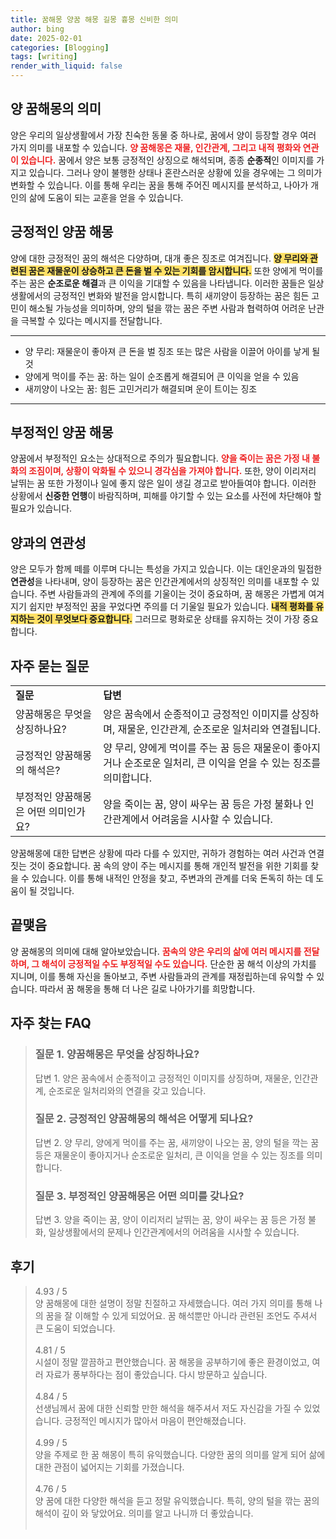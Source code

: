```yaml
---
title: 꿈해몽 양꿈 해몽 길몽 흉몽 신비한 의미
author: bing
date: 2025-02-01
categories: [Blogging]
tags: [writing]
render_with_liquid: false
---
```



<h2 id='양_꿈해몽의_의미'>양 꿈해몽의 의미</h2>

<p>양은 우리의 일상생활에서 가장 친숙한 동물 중 하나로, 꿈에서 양이 등장할 경우 여러 가지 의미를 내포할 수 있습니다. <b><span style="color: #ee2323;">양 꿈해몽은 재물, 인간관계, 그리고 내적 평화와 연관이 있습니다.</span></b> 꿈에서 양은 보통 긍정적인 상징으로 해석되며, 종종 <b>순종적</b>인 이미지를 가지고 있습니다. 그러나 양이 불행한 상태나 혼란스러운 상황에 있을 경우에는 그 의미가 변화할 수 있습니다. 이를 통해 우리는 꿈을 통해 주어진 메시지를 분석하고, 나아가 개인의 삶에 도움이 되는 교훈을 얻을 수 있습니다.</p>

<h2 id='긍정적인_양꿈_해몽'>긍정적인 양꿈 해몽</h2>

<p>양에 대한 긍정적인 꿈의 해석은 다양하며, 대개 좋은 징조로 여겨집니다. <b><span style="background-color: #ffe066;">양 무리와 관련된 꿈은 재물운이 상승하고 큰 돈을 벌 수 있는 기회를 암시합니다.</span></b> 또한 양에게 먹이를 주는 꿈은 <b>순조로운 해결</b>과 큰 이익을 기대할 수 있음을 나타냅니다. 이러한 꿈들은 일상생활에서의 긍정적인 변화와 발전을 암시합니다. 특히 새끼양이 등장하는 꿈은 힘든 고민이 해소될 가능성을 의미하며, 양의 털을 깎는 꿈은 주변 사람과 협력하여 어려운 난관을 극복할 수 있다는 메시지를 전달합니다.</p>

<hr />

<ul>
    <li>양 무리: 재물운이 좋아져 큰 돈을 벌 징조 또는 많은 사람을 이끌어 아이를 낳게 될 것</li>
    <li>양에게 먹이를 주는 꿈: 하는 일이 순조롭게 해결되어 큰 이익을 얻을 수 있음</li>
    <li>새끼양이 나오는 꿈: 힘든 고민거리가 해결되며 운이 트이는 징조</li>
</ul>

<hr />

<h2 id='부정적인_양꿈_해몽'>부정적인 양꿈 해몽</h2>

<p>양꿈에서 부정적인 요소는 상대적으로 주의가 필요합니다. <b><span style="color: #ee2323;">양을 죽이는 꿈은 가정 내 불화의 조짐이며, 상황이 악화될 수 있으니 경각심을 가져야 합니다.</span></b> 또한, 양이 이리저리 날뛰는 꿈 또한 가정이나 일에 좋지 않은 일이 생길 경고로 받아들여야 합니다. 이러한 상황에서 <b>신중한 언행</b>이 바람직하며, 피해를 야기할 수 있는 요소를 사전에 차단해야 할 필요가 있습니다.</p>

<h2 id='양과의_연관성'>양과의 연관성</h2>

<p>양은 모두가 함께 떼를 이루며 다니는 특성을 가지고 있습니다. 이는 대인운과의 밀접한 <b>연관성</b>을 나타내며, 양이 등장하는 꿈은 인간관계에서의 상징적인 의미를 내포할 수 있습니다. 주변 사람들과의 관계에 주의를 기울이는 것이 중요하며, 꿈 해몽은 가볍게 여겨지기 쉽지만 부정적인 꿈을 꾸었다면 주의를 더 기울일 필요가 있습니다. <b><span style="background-color: #ffe066;">내적 평화를 유지하는 것이 무엇보다 중요합니다.</span></b> 그러므로 평화로운 상태를 유지하는 것이 가장 중요합니다.</p>

<h2 id='자주_묻는_질문'>자주 묻는 질문</h2>

<table>
    <tr>
        <td><b>질문</b></td>
        <td><b>답변</b></td>
    </tr>
    <tr>
        <td>양꿈해몽은 무엇을 상징하나요?</td>
        <td>양은 꿈속에서 순종적이고 긍정적인 이미지를 상징하며, 재물운, 인간관계, 순조로운 일처리와 연결됩니다.</td>
    </tr>
    <tr>
        <td>긍정적인 양꿈해몽의 해석은?</td>
        <td>양 무리, 양에게 먹이를 주는 꿈 등은 재물운이 좋아지거나 순조로운 일처리, 큰 이익을 얻을 수 있는 징조를 의미합니다.</td>
    </tr>
    <tr>
        <td>부정적인 양꿈해몽은 어떤 의미인가요?</td>
        <td>양을 죽이는 꿈, 양이 싸우는 꿈 등은 가정 불화나 인간관계에서 어려움을 시사할 수 있습니다.</td>
    </tr>
</table>

<p>양꿈해몽에 대한 답변은 상황에 따라 다를 수 있지만, 귀하가 경험하는 여러 사건과 연결짓는 것이 중요합니다. 꿈 속의 양이 주는 메시지를 통해 개인적 발전을 위한 기회를 찾을 수 있습니다. 이를 통해 내적인 안정을 찾고, 주변과의 관계를 더욱 돈독히 하는 데 도움이 될 것입니다.</p>

<h2 id='끝맺음'>끝맺음</h2>

<p>양 꿈해몽의 의미에 대해 알아보았습니다. <b><span style="color: #ee2323;">꿈속의 양은 우리의 삶에 여러 메시지를 전달하며, 그 해석이 긍정적일 수도 부정적일 수도 있습니다.</span></b> 단순한 꿈 해석 이상의 가치를 지니며, 이를 통해 자신을 돌아보고, 주변 사람들과의 관계를 재정립하는데 유익할 수 있습니다. 따라서 꿈 해몽을 통해 더 나은 길로 나아가기를 희망합니다.</p>


<h2 id='자주_찾는_FAQ'>자주 찾는 FAQ</h2>
<div itemscope="" itemtype="https://schema.org/FAQPage"> 
<blockquote> 
<div itemscope="" itemprop="mainEntity" itemtype="https://schema.org/Question"> 
<h3 itemprop="name">질문 1. 양꿈해몽은 무엇을 상징하나요?</h3> 
<div itemscope="" itemprop="acceptedAnswer" itemtype="https://schema.org/Answer"> 
<span itemprop="text"> 
<p>답변 1. 양은 꿈속에서 순종적이고 긍정적인 이미지를 상징하며, 재물운, 인간관계, 순조로운 일처리와의 연결을 갖고 있습니다.</p> 
</span> 
</div> 
</div> 

<div itemscope="" itemprop="mainEntity" itemtype="https://schema.org/Question"> 
<h3 itemprop="name">질문 2. 긍정적인 양꿈해몽의 해석은 어떻게 되나요?</h3> 
<div itemscope="" itemprop="acceptedAnswer" itemtype="https://schema.org/Answer"> 
<span itemprop="text"> 
<p>답변 2. 양 무리, 양에게 먹이를 주는 꿈, 새끼양이 나오는 꿈, 양의 털을 깍는 꿈 등은 재물운이 좋아지거나 순조로운 일처리, 큰 이익을 얻을 수 있는 징조를 의미합니다.</p> 
</span> 
</div> 
</div> 

<div itemscope="" itemprop="mainEntity" itemtype="https://schema.org/Question"> 
<h3 itemprop="name">질문 3. 부정적인 양꿈해몽은 어떤 의미를 갖나요?</h3> 
<div itemscope="" itemprop="acceptedAnswer" itemtype="https://schema.org/Answer"> 
<span itemprop="text"> 
<p>답변 3. 양을 죽이는 꿈, 양이 이리저리 날뛰는 꿈, 양이 싸우는 꿈 등은 가정 불화, 일상생활에서의 문제나 인간관계에서의 어려움을 시사할 수 있습니다.</p> 
</span> 
</div> 
</div> 
</blockquote> 
</div>
<h2 id='후기'>후기</h2>
<div itemscope itemtype="https://schema.org/Product">
  <blockquote>
  <div itemprop="review" itemscope itemtype="https://schema.org/Review">
      <div itemprop="reviewRating" itemscope itemtype="https://schema.org/Rating"> <span itemprop="ratingValue">4.93</span> / <span itemprop="bestRating">5</span> </div>
      <span itemprop="reviewBody">양 꿈해몽에 대한 설명이 정말 친절하고 자세했습니다. 여러 가지 의미를 통해 나의 꿈을 잘 이해할 수 있게 되었어요. 꿈 해석뿐만 아니라 관련된 조언도 주셔서 큰 도움이 되었습니다.</span>
  </div>
  <br>
  <div itemprop="review" itemscope itemtype="https://schema.org/Review">
      <div itemprop="reviewRating" itemscope itemtype="https://schema.org/Rating"> <span itemprop="ratingValue">4.81</span> / <span itemprop="bestRating">5</span> </div>
      <span itemprop="reviewBody">시설이 정말 깔끔하고 편안했습니다. 꿈 해몽을 공부하기에 좋은 환경이었고, 여러 자료가 풍부하다는 점이 좋았습니다. 다시 방문하고 싶습니다.</span>
  </div>
  <br>
  <div itemprop="review" itemscope itemtype="https://schema.org/Review">
      <div itemprop="reviewRating" itemscope itemtype="https://schema.org/Rating"> <span itemprop="ratingValue">4.84</span> / <span itemprop="bestRating">5</span> </div>
      <span itemprop="reviewBody">선생님께서 꿈에 대한 신뢰할 만한 해석을 해주셔서 저도 자신감을 가질 수 있었습니다. 긍정적인 메시지가 많아서 마음이 편안해졌습니다.</span>
  </div>
  <br>
  <div itemprop="review" itemscope itemtype="https://schema.org/Review">
      <div itemprop="reviewRating" itemscope itemtype="https://schema.org/Rating"> <span itemprop="ratingValue">4.99</span> / <span itemprop="bestRating">5</span> </div>
      <span itemprop="reviewBody">양을 주제로 한 꿈 해몽이 특히 유익했습니다. 다양한 꿈의 의미를 알게 되어 삶에 대한 관점이 넓어지는 기회를 가졌습니다.</span>
  </div>
  <br>
  <div itemprop="review" itemscope itemtype="https://schema.org/Review">
      <div itemprop="reviewRating" itemscope itemtype="https://schema.org/Rating"> <span itemprop="ratingValue">4.76</span> / <span itemprop="bestRating">5</span> </div>
      <span itemprop="reviewBody">양 꿈에 대한 다양한 해석을 듣고 정말 유익했습니다. 특히, 양의 털을 깎는 꿈의 해석이 깊이 와 닿았어요. 의미를 알고 나니까 더 좋았습니다.</span>
  </div>
  <br>
  </blockquote>
</div>
